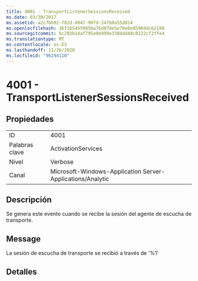 ```yaml
---
title: 4001 - TransportListenerSessionsReceived
ms.date: 03/30/2017
ms.assetid: a2c7bb92-f02d-4947-98fd-247b0a55d814
ms.openlocfilehash: 36f1654559856a76d878e5e70e8e05904dc62198
ms.sourcegitcommit: bc293b14af795e0e999e3304dd40c0222cf2ffe4
ms.translationtype: MT
ms.contentlocale: es-ES
ms.lasthandoff: 11/26/2020
ms.locfileid: "96294110"
---
```

# <a name="4001---transportlistenersessionsreceived"></a>4001 - TransportListenerSessionsReceived

## <a name="properties"></a>Propiedades  
  
|||  
|-|-|  
|ID|4001|  
|Palabras clave|ActivationServices|  
|Nivel|Verbose|  
|Canal|Microsoft-Windows-Application Server-Applications/Analytic|  
  
## <a name="description"></a>Descripción  

 Se genera este evento cuando se recibe la sesión del agente de escucha de transporte.  
  
## <a name="message"></a>Message  

 La sesión de escucha de transporte se recibió a través de '%1'  
  
## <a name="details"></a>Detalles

